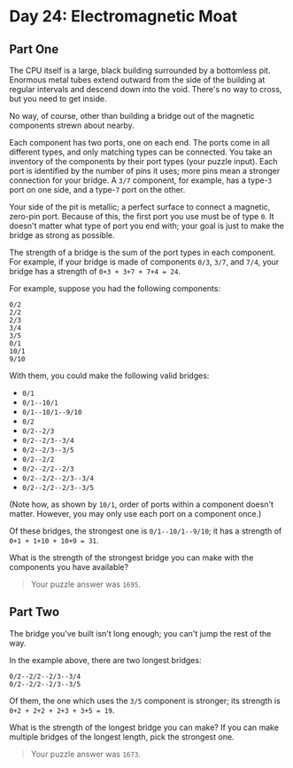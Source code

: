 # Day 24: Electromagnetic Moat

## Part One

The CPU itself is a large, black building surrounded by a bottomless pit. Enormous metal tubes extend outward from the side of the building at regular intervals and descend down into the void. There's no way to cross, but you need to get inside.

No way, of course, other than building a bridge out of the magnetic components strewn about nearby.

Each component has two ports, one on each end. The ports come in all different types, and only matching types can be connected. You take an inventory of the components by their port types (your puzzle input). Each port is identified by the number of pins it uses; more pins mean a stronger connection for your bridge. A `3/7` component, for example, has a type-`3` port on one side, and a type-`7` port on the other.

Your side of the pit is metallic; a perfect surface to connect a magnetic, zero-pin port. Because of this, the first port you use must be of type `0`. It doesn't matter what type of port you end with; your goal is just to make the bridge as strong as possible.

The strength of a bridge is the sum of the port types in each component. For example, if your bridge is made of components `0/3`, `3/7`, and `7/4`, your bridge has a strength of `0+3 + 3+7 + 7+4 = 24`.

For example, suppose you had the following components:

    0/2
    2/2
    2/3
    3/4
    3/5
    0/1
    10/1
    9/10

With them, you could make the following valid bridges:

- `0/1`
- `0/1--10/1`
- `0/1--10/1--9/10`
- `0/2`
- `0/2--2/3`
- `0/2--2/3--3/4`
- `0/2--2/3--3/5`
- `0/2--2/2`
- `0/2--2/2--2/3`
- `0/2--2/2--2/3--3/4`
- `0/2--2/2--2/3--3/5`

(Note how, as shown by `10/1`, order of ports within a component doesn't matter. However, you may only use each port on a component once.)

Of these bridges, the strongest one is `0/1--10/1--9/10`; it has a strength of `0+1 + 1+10 + 10+9 = 31`.

What is the strength of the strongest bridge you can make with the components you have available?

> Your puzzle answer was `1695`.

## Part Two

The bridge you've built isn't long enough; you can't jump the rest of the way.

In the example above, there are two longest bridges:

    0/2--2/2--2/3--3/4
    0/2--2/2--2/3--3/5

Of them, the one which uses the `3/5` component is stronger; its strength is `0+2 + 2+2 + 2+3 + 3+5 = 19`.

What is the strength of the longest bridge you can make? If you can make multiple bridges of the longest length, pick the strongest one.

> Your puzzle answer was `1673`.
